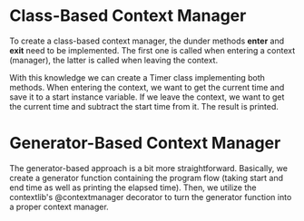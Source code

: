 # Class-Based Context Manager
To create a class-based context manager, the dunder methods __enter__ and __exit__ need to be implemented. The first one is called when entering a context (manager), the latter is called when leaving the context.

With this knowledge we can create a Timer class implementing both methods. When entering the context, we want to get the current time and save it to a start instance variable. If we leave the context, we want to get the current time and subtract the start time from it. The result is printed.

# Generator-Based Context Manager
The generator-based approach is a bit more straightforward. Basically, we create a generator function containing the program flow (taking start and end time as well as printing the elapsed time). Then, we utilize the contextlib's @contextmanager decorator to turn the generator function into a proper context manager.